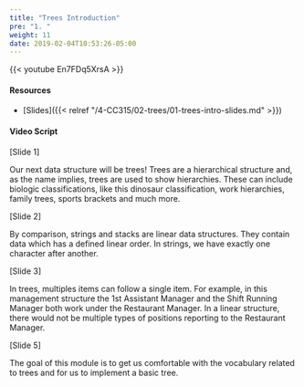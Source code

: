 ```yaml
---
title: "Trees Introduction"
pre: "1. "
weight: 11
date: 2019-02-04T10:53:26-05:00
---
```


{{< youtube En7FDq5XrsA >}}

#### Resources
* [Slides]({{< relref "/4-CC315/02-trees/01-trees-intro-slides.md" >}})

#### Video Script

[Slide 1]

Our next data structure will be trees! Trees are a hierarchical structure and, as the name implies, trees are used to show hierarchies. These can include biologic classifications, like this dinosaur classification, work hierarchies, family trees, sports brackets and much more. 

[Slide 2]

By comparison, strings and stacks are linear data structures. They contain data which has a defined linear order. In strings, we have exactly one character after another. 

[Slide 3]

In trees, multiples items can follow a single item. For example, in this management structure the 1st Assistant Manager and the Shift Running Manager both work under the Restaurant Manager. In a linear structure, there would not be multiple types of positions reporting to the Restaurant Manager. 

[Slide 5]

The goal of this module is to get us comfortable with the vocabulary related to trees and for us to implement a basic tree. 